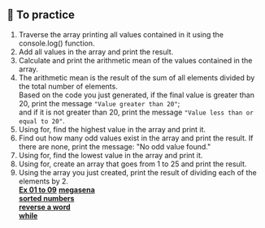 ## 🚀 To practice
1. Traverse the array printing all values contained in it using the console.log() function.<br>
2. Add all values in the array and print the result.<br>
3. Calculate and print the arithmetic mean of the values contained in the array.<br>
4. The arithmetic mean is the result of the sum of all elements divided by the total number of elements. <br>
 Based on the code you just generated, if the final value is greater than 20, print the message `"Value greater than 20"`;<br>
  and if it is not greater than 20, print the message `"Value less than or equal to 20"`.<br>
5. Using for, find the highest value in the array and print it.<br>
6. Find out how many odd values exist in the array and print the result. If there are none, print the message: "No odd value found."<br>
7. Using for, find the lowest value in the array and print it.<br>
8. Using for, create an array that goes from 1 to 25 and print the result.<br>
9. Using the array you just created, print the result of dividing each of the elements by 2.<br>
 [ **Ex 01 to 09**](ex01To09.js) 
 [ **megasena**](megasena.js)  
 [ **sorted numbers**](sorted-numbers.js)  
 [ **reverse a word**](reverse-a-word.js)  
 [ **while**](while.js)  


